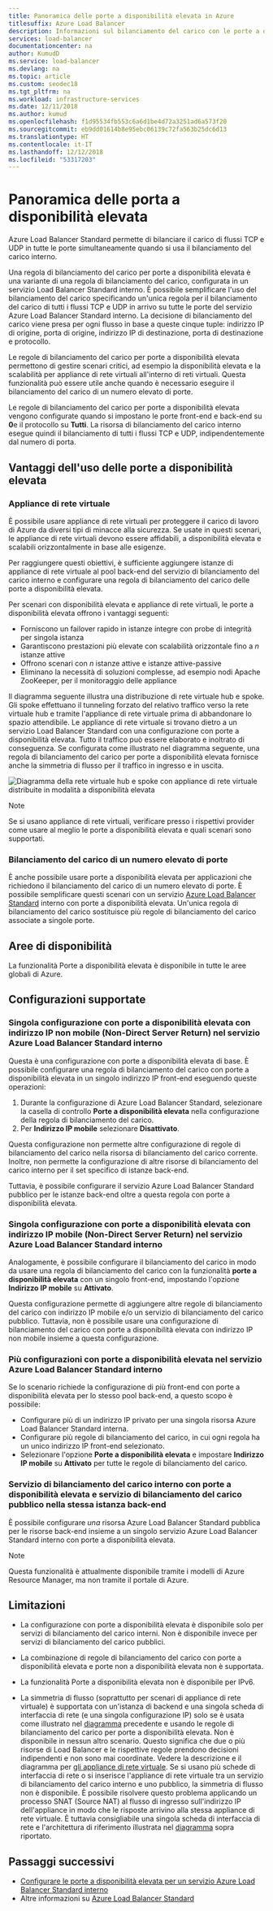 ```yaml
---
title: Panoramica delle porte a disponibilità elevata in Azure
titlesuffix: Azure Load Balancer
description: Informazioni sul bilanciamento del carico con le porte a disponibilità elevata in un servizio di bilanciamento del carico interno.
services: load-balancer
documentationcenter: na
author: KumudD
ms.service: load-balancer
ms.devlang: na
ms.topic: article
ms.custom: seodec18
ms.tgt_pltfrm: na
ms.workload: infrastructure-services
ms.date: 12/11/2018
ms.author: kumud
ms.openlocfilehash: f1d95534fb553c6a6d1be4d72a3251ad6a573f20
ms.sourcegitcommit: eb9dd01614b8e95ebc06139c72fa563b25dc6d13
ms.translationtype: HT
ms.contentlocale: it-IT
ms.lasthandoff: 12/12/2018
ms.locfileid: "53317203"
---
```

# <a name="high-availability-ports-overview"></a>Panoramica delle porta a disponibilità elevata

Azure Load Balancer Standard permette di bilanciare il carico di flussi TCP e UDP in tutte le porte simultaneamente quando si usa il bilanciamento del carico interno. 

Una regola di bilanciamento del carico per porte a disponibilità elevata è una variante di una regola di bilanciamento del carico, configurata in un servizio Load Balancer Standard interno. È possibile semplificare l'uso del bilanciamento del carico specificando un'unica regola per il bilanciamento del carico di tutti i flussi TCP e UDP in arrivo su tutte le porte del servizio Azure Load Balancer Standard interno. La decisione di bilanciamento del carico viene presa per ogni flusso in base a queste cinque tuple: indirizzo IP di origine, porta di origine, indirizzo IP di destinazione, porta di destinazione e protocollo.

Le regole di bilanciamento del carico per porte a disponibilità elevata permettono di gestire scenari critici, ad esempio la disponibilità elevata e la scalabilità per appliance di rete virtuali all'interno di reti virtuali. Questa funzionalità può essere utile anche quando è necessario eseguire il bilanciamento del carico di un numero elevato di porte. 

Le regole di bilanciamento del carico per porte a disponibilità elevata vengono configurate quando si impostano le porte front-end e back-end su **0**e il protocollo su **Tutti**. La risorsa di bilanciamento del carico interno esegue quindi il bilanciamento di tutti i flussi TCP e UDP, indipendentemente dal numero di porta.

## <a name="why-use-ha-ports"></a>Vantaggi dell'uso delle porte a disponibilità elevata

### <a name="nva"></a>Appliance di rete virtuale

È possibile usare appliance di rete virtuali per proteggere il carico di lavoro di Azure da diversi tipi di minacce alla sicurezza. Se usate in questi scenari, le appliance di rete virtuali devono essere affidabili, a disponibilità elevata e scalabili orizzontalmente in base alle esigenze.

Per raggiungere questi obiettivi, è sufficiente aggiungere istanze di appliance di rete virtuale al pool back-end del servizio di bilanciamento del carico interno e configurare una regola di bilanciamento del carico delle porte a disponibilità elevata.

Per scenari con disponibilità elevata e appliance di rete virtuali, le porte a disponibilità elevata offrono i vantaggi seguenti:
- Forniscono un failover rapido in istanze integre con probe di integrità per singola istanza
- Garantiscono prestazioni più elevate con scalabilità orizzontale fino a *n* istanze attive
- Offrono scenari con *n* istanze attive e istanze attive-passive
- Eliminano la necessità di soluzioni complesse, ad esempio nodi Apache ZooKeeper, per il monitoraggio delle appliance

Il diagramma seguente illustra una distribuzione di rete virtuale hub e spoke. Gli spoke effettuano il tunneling forzato del relativo traffico verso la rete virtuale hub e tramite l'appliance di rete virtuale prima di abbandonare lo spazio attendibile. Le appliance di rete virtuale si trovano dietro a un servizio Load Balancer Standard con una configurazione con porte a disponibilità elevata. Tutto il traffico può essere elaborato e inoltrato di conseguenza. Se configurata come illustrato nel diagramma seguente, una regola di bilanciamento del carico per porte a disponibilità elevata fornisce anche la simmetria di flusso per il traffico in ingresso e in uscita.

<a node="diagram"></a>
![Diagramma della rete virtuale hub e spoke con appliance di rete virtuale distribuite in modalità a disponibilità elevata](./media/load-balancer-ha-ports-overview/nvaha.png)

>[!NOTE]
> Se si usano appliance di rete virtuali, verificare presso i rispettivi provider come usare al meglio le porte a disponibilità elevata e quali scenari sono supportati.

### <a name="load-balancing-large-numbers-of-ports"></a>Bilanciamento del carico di un numero elevato di porte

È anche possibile usare porte a disponibilità elevata per applicazioni che richiedono il bilanciamento del carico di un numero elevato di porte. È possibile semplificare questi scenari con un servizio [Azure Load Balancer Standard](load-balancer-standard-overview.md) interno con porte a disponibilità elevata. Un'unica regola di bilanciamento del carico sostituisce più regole di bilanciamento del carico associate a singole porte.

## <a name="region-availability"></a>Aree di disponibilità

La funzionalità Porte a disponibilità elevata è disponibile in tutte le aree globali di Azure.

## <a name="supported-configurations"></a>Configurazioni supportate

### <a name="a-single-non-floating-ip-non-direct-server-return-ha-ports-configuration-on-an-internal-standard-load-balancer"></a>Singola configurazione con porte a disponibilità elevata con indirizzo IP non mobile (Non-Direct Server Return) nel servizio Azure Load Balancer Standard interno

Questa è una configurazione con porte a disponibilità elevata di base. È possibile configurare una regola di bilanciamento del carico con porte a disponibilità elevata in un singolo indirizzo IP front-end eseguendo queste operazioni:
1. Durante la configurazione di Azure Load Balancer Standard, selezionare la casella di controllo **Porte a disponibilità elevata** nella configurazione della regola di bilanciamento del carico.
2. Per **Indirizzo IP mobile** selezionare **Disattivato**.

Questa configurazione non permette altre configurazione di regole di bilanciamento del carico nella risorsa di bilanciamento del carico corrente. Inoltre, non permette la configurazione di altre risorse di bilanciamento del carico interno per il set specifico di istanze back-end.

Tuttavia, è possibile configurare il servizio Azure Load Balancer Standard pubblico per le istanze back-end oltre a questa regola con porte a disponibilità elevata.

### <a name="a-single-floating-ip-direct-server-return-ha-ports-configuration-on-an-internal-standard-load-balancer"></a>Singola configurazione con porte a disponibilità elevata con indirizzo IP mobile (Non-Direct Server Return) nel servizio Azure Load Balancer Standard interno

Analogamente, è possibile configurare il bilanciamento del carico in modo da usare una regola di bilanciamento del carico con la funzionalità **porte a disponibilità elevata** con un singolo front-end, impostando l'opzione **Indirizzo IP mobile** su **Attivato**. 

Questa configurazione permette di aggiungere altre regole di bilanciamento del carico con indirizzo IP mobile e/o un servizio di bilanciamento del carico pubblico. Tuttavia, non è possibile usare una configurazione di bilanciamento del carico con porte a disponibilità elevata con indirizzo IP non mobile insieme a questa configurazione.

### <a name="multiple-ha-ports-configurations-on-an-internal-standard-load-balancer"></a>Più configurazioni con porte a disponibilità elevata nel servizio Azure Load Balancer Standard interno

Se lo scenario richiede la configurazione di più front-end con porte a disponibilità elevata per lo stesso pool back-end, a questo scopo è possibile: 
- Configurare più di un indirizzo IP privato per una singola risorsa Azure Load Balancer Standard interna.
- Configurare più regole di bilanciamento del carico, in cui ogni regola ha un unico indirizzo IP front-end selezionato.
- Selezionare l'opzione **Porte a disponibilità elevata** e impostare **Indirizzo IP mobile** su **Attivato** per tutte le regole di bilanciamento del carico.

### <a name="an-internal-load-balancer-with-ha-ports-and-a-public-load-balancer-on-the-same-back-end-instance"></a>Servizio di bilanciamento del carico interno con porte a disponibilità elevata e servizio di bilanciamento del carico pubblico nella stessa istanza back-end

È possibile configurare *una* risorsa Azure Load Balancer Standard pubblica per le risorse back-end insieme a un singolo servizio Azure Load Balancer Standard interno con porte a disponibilità elevata.

>[!NOTE]
>Questa funzionalità è attualmente disponibile tramite i modelli di Azure Resource Manager, ma non tramite il portale di Azure.

## <a name="limitations"></a>Limitazioni

- La configurazione con porte a disponibilità elevata è disponibile solo per servizi di bilanciamento del carico interni. Non è disponibile invece per servizi di bilanciamento del carico pubblici.

- La combinazione di regole di bilanciamento del carico con porte a disponibilità elevata e porte non a disponibilità elevata non è supportata.

- La funzionalità Porte a disponibilità elevata non è disponibile per IPv6.

- La simmetria di flusso (soprattutto per scenari di appliance di rete virtuale) è supportata con un'istanza di backend e una singola scheda di interfaccia di rete (e una singola configurazione IP) solo se è usata come illustrato nel [diagramma](#diagram) precedente e usando le regole di bilanciamento del carico per porte a disponibilità elevata. Non è disponibile in nessun altro scenario. Questo significa che due o più risorse di Load Balancer e le rispettive regole prendono decisioni indipendenti e non sono mai coordinate. Vedere la descrizione e il diagramma per [gli appliance di rete virtuale](#nva). Se si usano più schede di interfaccia di rete o si inserisce l'appliance di rete virtuale tra un servizio di bilanciamento del carico interno e uno pubblico, la simmetria di flusso non è disponibile.  È possibile risolvere questo problema applicando un processo SNAT (Source NAT) al flusso di ingresso sull'indirizzo IP dell'appliance in modo che le risposte arrivino alla stessa appliance di rete virtuale.  È tuttavia consigliabile una singola scheda di interfaccia di rete e l'architettura di riferimento illustrata nel [diagramma](#diagram) sopra riportato.


## <a name="next-steps"></a>Passaggi successivi

- [Configurare le porte a disponibilità elevata per un servizio Azure Load Balancer Standard interno](load-balancer-configure-ha-ports.md)
- Altre informazioni su [Azure Load Balancer Standard](load-balancer-standard-overview.md)
